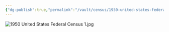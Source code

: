 ```yaml
---
{"dg-publish":true,"permalink":"/vault/census/1950-united-states-federal-census-2/","tags":["Harriet-Ann-Skaggs"]}
---
```


![1950 United States Federal Census 1.jpg](/img/user/assets/1950%20United%20States%20Federal%20Census%201.jpg)